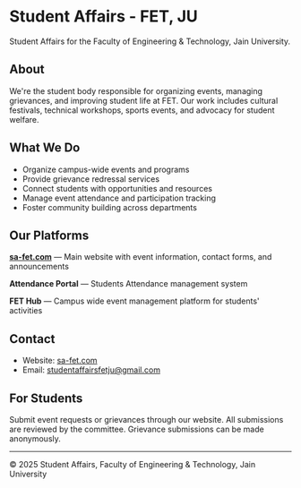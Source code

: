 # Student Affairs - FET, JU

Student Affairs for the Faculty of Engineering & Technology, Jain University.

## About

We're the student body responsible for organizing events, managing grievances, and improving student life at FET. Our work includes cultural festivals, technical workshops, sports events, and advocacy for student welfare.

## What We Do

- Organize campus-wide events and programs
- Provide grievance redressal services
- Connect students with opportunities and resources
- Manage event attendance and participation tracking
- Foster community building across departments

## Our Platforms

**[sa-fet.com](https://sa-fet.com)** — Main website with event information, contact forms, and announcements

**Attendance Portal** — Students Attendance management system

**FET Hub** — Campus wide event management platform for students' activities

## Contact

- Website: [sa-fet.com](https://sa-fet.com)
- Email: [studentaffairsfetju@gmail.com](mailto:studentaffairsfetju@gmail.com)

## For Students

Submit event requests or grievances through our website. All submissions are reviewed by the committee. Grievance submissions can be made anonymously.

---

© 2025 Student Affairs, Faculty of Engineering & Technology, Jain University